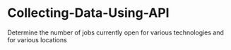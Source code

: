 # Collecting-Data-Using-API
Determine the number of jobs currently open for various technologies and for various locations
